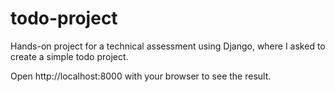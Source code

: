 # todo-project

Hands-on project for a technical assessment using Django, where I asked to create a simple todo project.

Open http://localhost:8000 with your browser to see the result.